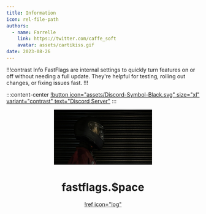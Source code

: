 ```yaml
---
title: Information
icon: rel-file-path	
authors:
  - name: Farrelle
    link: https://twitter.com/caffe_soft
    avatar: assets/cartikiss.gif
date: 2023-08-26
---
```


!!!contrast Info
FastFlags are internal settings to quickly turn features on or off without needing a full update. They're helpful for testing, rolling out changes, or fixing issues fast.
!!!

:::content-center
[!button icon="assets/Discord-Symbol-Black.svg" size="xl" variant="contrast" text="Discord Server"](https://discord.gg/6zqNQTSkrg)
:::

<div align="center">
  <img src="assets/pbc.png" width="256">

# fastflags.$pace

[!ref icon="log"](/logs/changelog.md)

</div>
